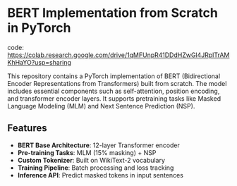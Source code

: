 # BERT Implementation from Scratch in PyTorch

code: https://colab.research.google.com/drive/1qMFUnpR41DDdHZwGl4JRplTrAMKhHaYO?usp=sharing


This repository contains a PyTorch implementation of BERT (Bidirectional Encoder Representations from Transformers) built from scratch. The model includes essential components such as self-attention, position encoding, and transformer encoder layers. It supports pretraining tasks like Masked Language Modeling (MLM) and Next Sentence Prediction (NSP).

## Features
- **BERT Base Architecture**: 12-layer Transformer encoder
- **Pre-training Tasks**: MLM (15% masking) + NSP
- **Custom Tokenizer**: Built on WikiText-2 vocabulary
- **Training Pipeline**: Batch processing and loss tracking
- **Inference API**: Predict masked tokens in input sentences
